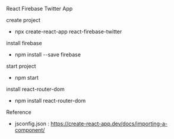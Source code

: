 React Firebase Twitter App

create project
- npx create-react-app react-firebase-twitter

install firebase
- npm install --save firebase

start project
- npm start

install react-router-dom
- npm install react-router-dom

Reference
- jsconfig.json : https://create-react-app.dev/docs/importing-a-component/